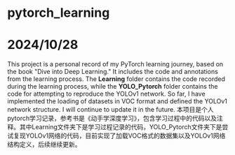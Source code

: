 # pytorch_learning
# 2024/10/28
This project is a personal record of my PyTorch learning journey, based on the book "Dive into Deep Learning." It includes the code and annotations from the learning process.
The **Learning** folder contains the code recorded during the learning process,
while the **YOLO_Pytorch** folder contains the code for attempting to reproduce the YOLOv1 network. So far, I have implemented the loading of datasets in VOC format and defined the YOLOv1 network structure. I will continue to update it in the future.
本项目是个人pytorch学习记录，参考书是《动手学深度学习》，包含学习过程中的代码以及注释。其中Learning文件夹下是学习过程记录的代码，YOLO_Pytorch文件夹下是尝试复现YOLOv1网络的代码，目前实现了加载VOC格式的数据集以及YOLOv1网络结构定义，后续继续更新。
